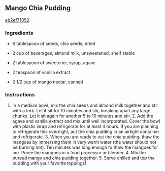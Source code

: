 ## Mango Chia Pudding

[eb2ef71052](http://tastykitchen.com/recipes/desserts/mango-chia-pudding/)

### Ingredients

 - 6 tablespoon of seeds, chia seeds, dried

 - 2 cup of beverages, almond milk, unsweetened, shelf stable

 - 2 tablespoon of sweetener, syrup, agave

 - 2 teaspoon of vanilla extract

 - 2 1/2 cup of mango nectar, canned

### Instructions

1. In a medium bowl, mix the chia seeds and almond milk together and stir with a fork. Let it sit for 10 minutes and stir, breaking apart any large chunks. Let it sit again for another 5 to 10 minutes and stir. 2. Add the agave and vanilla extract and mix until well incorporated. Cover the bowl with plastic wrap and refrigerate for at least 4 hours. If you are planning to refrigerate this overnight, put the chia pudding in an airtight container and refrigerate. 3. When you are ready to eat the chia pudding, thaw the mangoes by immersing them in very warm water (the water should not be burning hot). Ten minutes was long enough to thaw the mangoes for me. Puree the mangoes in a food processor or blender. 4. Mix the pureed mango and chia pudding together. 5. Serve chilled and top the pudding with your favorite toppings!